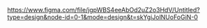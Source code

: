 https://www.figma.com/file/jgpWBS4eeAbOd2uZ2o3HdV/Untitled?type=design&node-id=0-1&mode=design&t=skYgiJolNUoFoGiN-0

